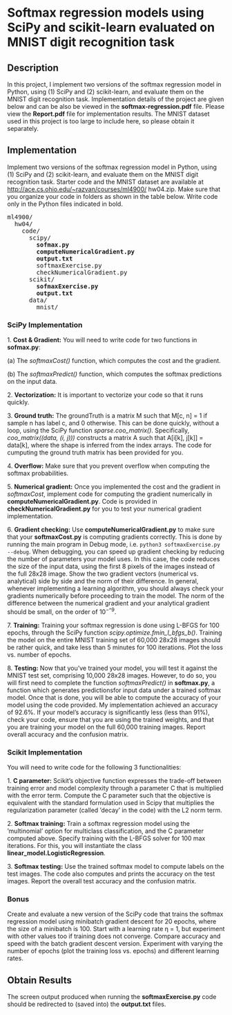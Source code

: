 # Softmax regression models using SciPy and scikit-learn evaluated on MNIST digit recognition task

## Description

In this project, I implement two versions of the softmax regression model in Python, using (1) SciPy and (2)
scikit-learn, and evaluate them on the MNIST digit recognition task. Implementation details of the project are given below and can be also be viewed in the **softmax-regression.pdf** file. Please view the **Report.pdf** file for implementation results. The MNIST dataset used in this project is too large to include here, so please obtain it separately.

## Implementation
Implement two versions of the softmax regression model in Python, using (1) SciPy and (2)
scikit-learn, and evaluate them on the MNIST digit recognition task. Starter code and
the MNIST dataset are available at http://ace.cs.ohio.edu/~razvan/courses/ml4900/
hw04.zip. Make sure that you organize your code in folders as shown in the table below.
Write code only in the Python files indicated in bold.
<pre>
ml4900/
  hw04/
    code/
      scipy/
        <b>sofmax.py
        computeNumericalGradient.py
        output.txt</b>
        softmaxExercise.py
        checkNumericalGradient.py
      scikit/
        <b>sofmaxExercise.py
        output.txt</b>
      data/
        mnist/
</pre>      

### SciPy Implementation

1\. **Cost & Gradient:** You will need to write code for two functions in **sofmax.py**:

(a) The *softmaxCost()* function, which computes the cost and the gradient.

(b) The *softmaxPredict()* function, which computes the softmax predictions on the
input data.

2\. **Vectorization:** It is important to vectorize your code so that it runs quickly.

3\. **Ground truth:** The groundTruth is a matrix M such that M[c, n] = 1 if sample n
has label c, and 0 otherwise. This can be done quickly, without a loop, using the SciPy
function *sparse.coo_matrix()*. Specifically, *coo_matrix((data, (i, j)))* constructs a
matrix A such that A[i[k], j[k]] = data[k], where the shape is inferred from the index
arrays. The code for cumputing the ground truth matrix has been provided for you.

4\. **Overflow:** Make sure that you prevent overflow when computing the softmax probabilities.

5\. **Numerical gradient:** Once you implemented the cost and the gradient in *softmaxCost*,
implement code for computing the gradient numerically in **computeNumericalGradient.py**. 
Code is provided in **checkNumericalGradient.py** for you to test your numerical gradient implementation.

6\. **Gradient checking:** Use **computeNumericalGradient.py** to make sure that your **softmaxCost.py** 
is computing gradients correctly. This is done by running the main program in Debug mode, 
i.e. `python3 softmaxExercise.py --debug`. When debugging, you can speed up gradient checking by reducing 
the number of parameters your model uses. In this case, the code reduces the size of the input data, using 
the first 8 pixels of the images instead of the full 28x28 image. Show the two gradient vectors (numerical
vs. analytical) side by side and the norm of their difference. In general, whenever implementing a learning 
algorithm, you should always check your gradients numerically before proceeding to train the model. 
The norm of the difference between the numerical gradient and your analytical gradient should be small, 
on the order of 10<sup>−^9</sup>.

7\. **Training:** Training your softmax regression is done using L-BFGS for 100 epochs,
through the SciPy function *scipy.optimize.fmin_l_bfgs_b()*. Training the model on the
entire MNIST training set of 60,000 28x28 images should be rather quick, and take
less than 5 minutes for 100 iterations. Plot the loss vs. number of epochs.

8\. **Testing:** Now that you’ve trained your model, you will test it against the MNIST test set, 
comprising 10,000 28x28 images. However, to do so, you will first need to complete the function
*softmaxPredict()* in **softmax.py**, a function which generates predictionsfor input data under 
a trained softmax model. Once that is done, you will be able to compute the accuracy of your model 
using the code provided. My implementation achieved an accuracy of 92.6%. If your model’s accuracy 
is significantly less (less than 91%), check your code, ensure that you are using the trained weights, 
and that you are training your model on the full 60,000 training images. Report overall accuracy and
the confusion matrix.

### Scikit Implementation

You will need to write code for the following 3 functionalities:

1\. **C parameter:** Scikit’s objective function expresses the trade-off between training error and model 
complexity through a parameter C that is multiplied with the error term. Compute the C parameter such that 
the objective is equivalent with the standard formulation used in Scipy that multiplies the regularization 
parameter (called ’decay’ in the code) with the L2 norm term.

2\. **Softmax training:** Train a softmax regression model using the ’multinomial’ option for multiclass 
classification, and the C parameter computed above. Specify training with the L-BFGS solver for 100 max 
iterations. For this, you will instantiate the class **linear_model.LogisticRegression**.

3\. **Softmax testing:** Use the trained softmax model to compute labels on the test images. The code also 
computes and prints the accuracy on the test images. Report the overall test accuracy and the confusion matrix.

### Bonus

Create and evaluate a new version of the SciPy code that trains the softmax regression
model using minibatch gradient descent for 20 epochs, where the size of a minibatch is 100.
Start with a learning rate η = 1, but experiment with other values too if training does not
converge. Compare accuracy and speed with the batch gradient descent version. Experiment
with varying the number of epochs (plot the training loss vs. epochs) and different learning
rates.

## Obtain Results

The screen output produced when running the **softmaxExercise.py** code should be redirected to 
(saved into) the **output.txt** files.

